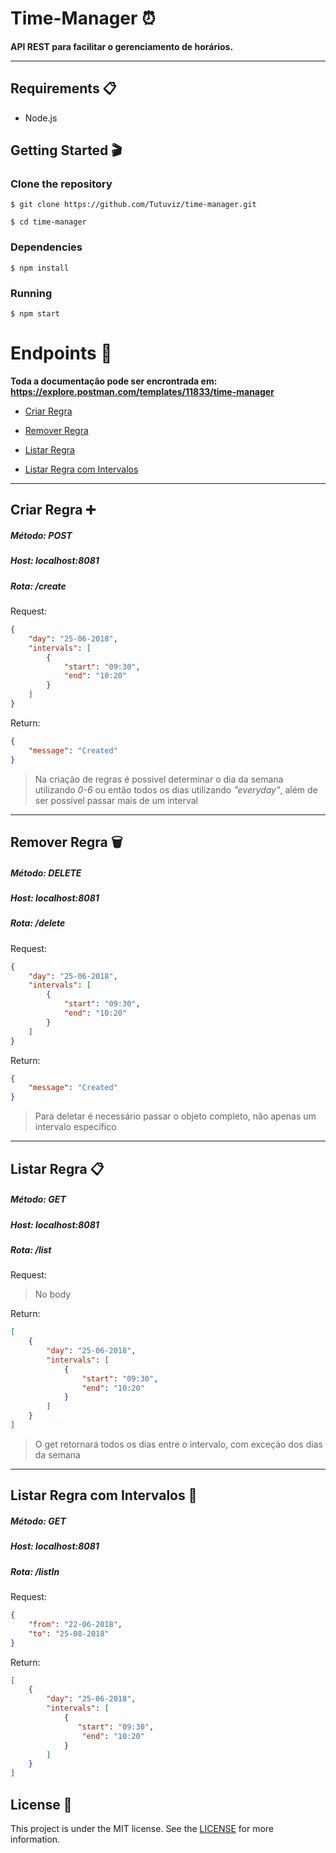# **Time-Manager** ⏰

**API REST para facilitar o gerenciamento de horários.**

---

## Requirements 📋

- Node.js

## Getting Started 🎬

### Clone the repository

    $ git clone https://github.com/Tutuviz/time-manager.git

    $ cd time-manager

### Dependencies

    $ npm install

### Running

    $ npm start

# Endpoints 📌

**Toda a documentação pode ser encrontrada em: https://explore.postman.com/templates/11833/time-manager**

- [Criar Regra](##Criar-Regra)

- [Remover Regra](##Remover-Regra)

- [Listar Regra](##Listar-Regra)

- [Listar Regra com Intervalos](##Listar-Regra-Com-Intervalos)

---

## Criar Regra ➕

##### **Método:** POST

##### **Host:** localhost:8081

##### **Rota:** /create

Request:

```json
{
    "day": "25-06-2018",
    "intervals": [
        {
            "start": "09:30",
            "end": "10:20"
        }
    ]
}
```

Return:

```json
{
    "message": "Created"
}
```

> Na criação de regras é possivel determinar o dia da semana utilizando _0-6_ ou então todos os dias utilizando _"everyday"_, além de ser possível passar mais de um interval

---

## Remover Regra 🗑️

##### **Método:** DELETE

##### **Host:** localhost:8081

##### **Rota:** /delete

Request:

```json
{
    "day": "25-06-2018",
    "intervals": [
        {
            "start": "09:30",
            "end": "10:20"
        }
    ]
}
```

Return:

```json
{
    "message": "Created"
}
```

> Para deletar é necessário passar o objeto completo, não apenas um intervalo específico

---

## Listar Regra 📋

##### **Método:** GET

##### **Host:** localhost:8081

##### **Rota:** /list

Request:

> No body

Return:

```json
[
    {
        "day": "25-06-2018",
        "intervals": [
            {
                "start": "09:30",
                "end": "10:20"
            }
        ]
    }
]
```

> O get retornará todos os dias entre o intervalo, com exceção dos dias da semana

---

## Listar Regra com Intervalos 📅

##### **Método:** GET

##### **Host:** localhost:8081

##### **Rota:** /listIn

Request:

```json
{
    "from": "22-06-2018",
    "to": "25-08-2018"
}
```

Return:

```json
[
    {
        "day": "25-06-2018",
        "intervals": [
            {
               "start": "09:30",
                "end": "10:20"
            }
        ]
    }
]
```

## License 📝

This project is under the MIT license. See the [LICENSE](https://github.com/Tutuviz/time-manager/blob/master/LICENSE) for more information.
